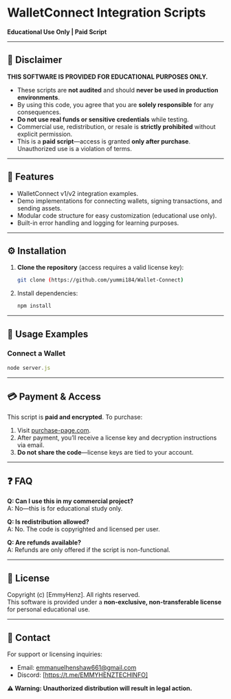 # WalletConnect Integration Scripts  
**Educational Use Only | Paid Script**  

---

## 📜 Disclaimer  
**THIS SOFTWARE IS PROVIDED FOR EDUCATIONAL PURPOSES ONLY.**  
- These scripts are **not audited** and should **never be used in production environments**.  
- By using this code, you agree that you are **solely responsible** for any consequences.  
- **Do not use real funds or sensitive credentials** while testing.  
- Commercial use, redistribution, or resale is **strictly prohibited** without explicit permission.  
- This is a **paid script**—access is granted **only after purchase**. Unauthorized use is a violation of terms.  

---

## 🚀 Features  
- WalletConnect v1/v2 integration examples.  
- Demo implementations for connecting wallets, signing transactions, and sending assets.  
- Modular code structure for easy customization (educational use only).  
- Built-in error handling and logging for learning purposes.  

---

## ⚙️ Installation  
1. **Clone the repository** (access requires a valid license key):  
   ```bash  
   git clone (https://github.com/yummi184/Wallet-Connect)  
   ```  
2. Install dependencies:  
   ```bash  
   npm install  
   ```  

---


## 📖 Usage Examples  
### Connect a Wallet  
```javascript  
node server.js  
```  

---

## 💳 Payment & Access  
This script is **paid and encrypted**. To purchase:  
1. Visit [purchase-page.com](https://t.me/EmmyHenz).  
2. After payment, you’ll receive a license key and decryption instructions via email.  
3. **Do not share the code**—license keys are tied to your account.  

---

## ❓ FAQ  
**Q: Can I use this in my commercial project?**  
A: No—this is for educational study only.  

**Q: Is redistribution allowed?**  
A: No. The code is copyrighted and licensed per user.  

**Q: Are refunds available?**  
A: Refunds are only offered if the script is non-functional.  

---

## 📝 License  
Copyright (c) [EmmyHenz]. All rights reserved.  
This software is provided under a **non-exclusive, non-transferable license** for personal educational use.  

---

## 📧 Contact  
For support or licensing inquiries:  
- Email: emmanuelhenshaw661@gmail.com 
- Discord: [https://t.me/EMMYHENZTECHINFO]  

**⚠️ Warning: Unauthorized distribution will result in legal action.**  
``` 
